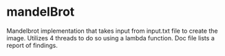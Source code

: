 # mandelBrot

Mandelbrot implementation that takes input from input.txt file to create the image. Utilizes 4 threads to do so using a lambda function. Doc file lists a report of findings.
